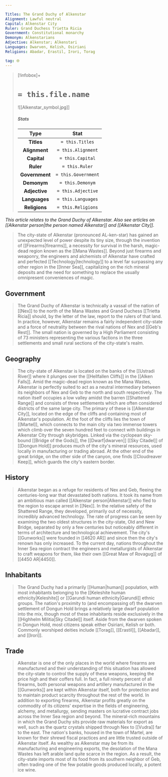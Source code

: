 ```yaml
---

Titles: The Grand Duchy of Alkenstar
Alignment: Lawful neutral
Capital: Alkenstar City
Ruler: Grand Duchess Trietta Ricia
Government: Constitutional monarchy
Demonym: Alkenstarians
Adjective: Alkenstar; Alkenstari
Languages: Dwarven, Kelish, Osiriani
Religions: Abadar, Erastil, Irori, Torag

tag: 🌐
---
```


> [!infobox]+
> #  `= this.file.name`
> ![[Alkenstar_symbol.jpg]]
> ##### Stats
> Type | Stat |
> :---:|:---:|
> **Titles** | `= this.Titles` |
> **Alignment** | `= this.Alignment` |
> **Capital** | `= this.Capital` |
> **Ruler** | `= this.Ruler` |
> **Government** | `= this.Government` |
> **Demonym** | `= this.Demonym` |
> **Adjective** | `= this.Adjective` |
> **Languages** | `= this.Languages` |
> **Religions** | `= this.Religions` |



*This article relates to the Grand Duchy of Alkenstar. Also see articles on [[Alkenstar person|the person named Alkenstar]] and [[Alkenstar City]].*
> The city-state of Alkenstar (pronounced AL-ken-star) has gained an unexpected level of power despite its tiny size, through the invention of [[Firearms|firearms]], a necessity for survival in the harsh, magic-dead region known as the [[Mana Wastes]]. Beyond just firearms and weaponry, the engineers and alchemists of Alkenstar have crafted and perfected [[Technology|technology]] to a level far surpassing any other region in the [[Inner Sea]], capitalizing on the rich mineral deposits and the need for something to replace the usually omnipresent conveniences of magic.



## Government

> The Grand Duchy of Alkenstar is technically a vassal of the nation of [[Nex]] to the north of the Mana Wastes and Grand Duchess [[Trietta Ricia]] should, by the letter of the law, report to the rulers of that land. In practice, however, Alkenstar remains a fairly independent city-state and a force of neutrality between the rival nations of Nex and [[Geb's Rest]]. The small nation is governed by a High Parliament consisting of 73 ministers representing the various factions in the three settlements and small rural sections of the city-state's realm.


## Geography

> The city-state of Alkenstar is located on the banks of the [[Ustradi River]] where it plunges over the [[Hellfallen Cliffs]] in the [[Alken Falls]]. Amid the magic-dead region known as the Mana Wastes, Alkenstar is perfectly suited to act as a neutral intermediary between its neighbors of Nex and Geb to the north and south respectively.
> The nation itself occupies a low valley amidst the barren [[Shattered Range]] and consists of three settlements which are often considered districts of the same large city. The primary of these is [[Alkenstar City]], located on the edge of the cliffs and containing most of Alkenstar's population. At the foot of the cliffs lies the town of [[Martel]], which connects to the main city via two immense towers which climb over the seven hundred feet to connect with buildings in Alkenstar City through skybridges. Linked via the cyclopean sky-bound [[Bridge of the Gods]], the [[Dwarf|dwarven]] [[Sky Citadel]] of [[Dongun Hold]] produces much of the city's mineral resources, used locally in manufacturing or trading abroad. At the other end of the great bridge, on the other side of the canyon, one finds [[Cloudreaver Keep]], which guards the city's eastern border.


## History

> Alkenstar began as a refuge for residents of Nex and Geb, fleeing the centuries-long war that devastated both nations. It took its name from an ambitious man called [[Alkenstar person|Alkenstar]] who fled to the region to escape arrest in [[Nex]]. In the relative safety of the Shattered Range, they developed, primarily out of necessity, incredibly advanced technology. The rate of progress can be seen by examining the two oldest structures in the city-state, Old and New Bridge, separated by only a few centuries but noticeably different in terms of architecture and technological achievement. The city's [[Gunworks]] were founded in [[4620 AR]] and since then the city's renown has only increased. To the current day, nations throughout the Inner Sea region contract the engineers and metallurgists of Alkenstar to craft weapons for them, like their own [[Great Maw of Rovagug]] of [[4450 AR|4450]].


## Inhabitants

> The Grand Duchy had a primarily [[Human|human]] population, with most inhabitants belonging to the [[Keleshite human ethnicity|Keleshite]] or [[Garundi human ethnicity|Garundi]] ethnic groups. The nation's proximity to (and encompassing of) the dwarven settlement of Dongun Hold brings a relatively large dwarf population into the mix, though most of these inhabitants reside exclusively in the [[Highhelm Militia|Sky Citadel]] itself. Aside from the dwarven spoken in Dongun Hold, most citizens speak either Osiriani, Kelish or both. Commonly worshiped deities include [[Torag]], [[Erastil]], [[Abadar]], and [[Irori]].


## Trade

> Alkenstar is one of the only places in the world where firearms are manufactured and their understanding of this situation has allowed the city-state to control the supply of these weapons, keeping the price high and their coffers full. In fact, a full ninety percent of all firearms, both personal weapons and artillery manufactured in the [[Gunworks]] are kept within Alkenstar itself, both for protection and to maintain product scarcity throughout the rest of the world. In addition to exporting firearms, Alkenstar profits greatly on the commodity of its citizens' expertise in the fields of engineering, alchemy, and metallurgy, sending masters on lucrative contract jobs across the Inner Sea region and beyond. The mineral-rich mountains in which the Grand Duchy sits provide raw materials for export as well, such as the quartz crystals shipped through Nex to [[Vudra]] far to the east. The nation's banks, housed in the town of Martel, are known for their shrewd fiscal practices and are little trusted outside of Alkenstar itself.
> As wealthy as Alkenstar may be from its manufacturing and engineering exports, the desolation of the Mana Wastes has left arable land quite scarce in the region. As a result, the city-state imports most of its food from its southern neighbor of Geb, often trading one of the few potable goods produced locally, a potent ice wine.









